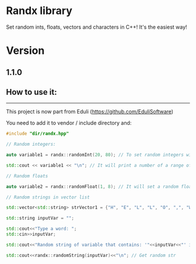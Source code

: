 # Randx library
Set random ints, floats, vectors and characters in C++! It's the easiest way!

# Version
## 1.1.0

## How to use it:

---

This project is now part from Eduli (https://github.com/EduliSoftware)

You need to add it to vendor / include directory and:

```cpp
#include "dir/randx.hpp"

// Random integers:

auto variable1 = randx::randomInt(20, 80); // To set random integers with in a range of 20 - 80

std::cout << variable1 << "\n"; // It will print a number of a range of 20 - 80

// Random floats

auto variable2 = randx::randomFloat(1, 8); // It will set a random float of 1 - 8

// Random strings in vector list

std::vector<std::string> strVector1 = {"H", "E", "L", "L", "O", ",", "W", "O", "R", "D", "!"}; // Create an array

std::string inputVar = "";

std::cout<<"Type a word: ";
std::cin>>inputVar;

std::cout<<"Random string of variable that contains: '"<<inputVar<<"' is:\n";

std::cout<<randx::randomString(inputVar)<<"\n"; // Get random str
```
